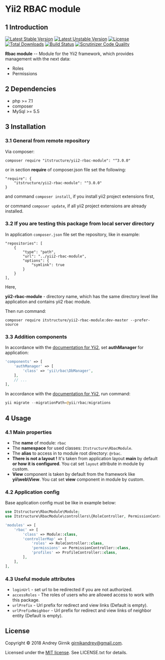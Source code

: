 Yii2 RBAC module
==============

1 Introduction
----------------------------

[![Latest Stable Version](https://poser.pugx.org/itstructure/yii2-rbac-module/v/stable)](https://packagist.org/packages/itstructure/yii2-rbac-module)
[![Latest Unstable Version](https://poser.pugx.org/itstructure/yii2-rbac-module/v/unstable)](https://packagist.org/packages/itstructure/yii2-rbac-module)
[![License](https://poser.pugx.org/itstructure/yii2-rbac-module/license)](https://packagist.org/packages/itstructure/yii2-rbac-module)
[![Total Downloads](https://poser.pugx.org/itstructure/yii2-rbac-module/downloads)](https://packagist.org/packages/itstructure/yii2-rbac-module)
[![Build Status](https://scrutinizer-ci.com/g/itstructure/yii2-rbac-module/badges/build.png?b=master)](https://scrutinizer-ci.com/g/itstructure/yii2-rbac-module/build-status/master)
[![Scrutinizer Code Quality](https://scrutinizer-ci.com/g/itstructure/yii2-rbac-module/badges/quality-score.png?b=master)](https://scrutinizer-ci.com/g/itstructure/yii2-rbac-module/?branch=master)

**Rbac module** -- Module for the Yii2 framework, which provides management with the next data:
- Roles
- Permissions

2 Dependencies
----------------------------

- php >= 7.1
- composer
- MySql >= 5.5

3 Installation
----------------------------

### 3.1 General from remote repository

Via composer:

```composer require "itstructure/yii2-rbac-module": "^3.0.0"```

or in section **require** of composer.json file set the following:
```
"require": {
    "itstructure/yii2-rbac-module": "^3.0.0"
}
```
and command ```composer install```, if you install yii2 project extensions first,

or command ```composer update```, if all yii2 project extensions are already installed.

### 3.2 If you are testing this package from local server directory

In application ```composer.json``` file set the repository, like in example:

```
"repositories": [
    {
        "type": "path",
        "url": "../yii2-rbac-module",
        "options": {
            "symlink": true
        }
    }
],
```

Here,

**yii2-rbac-module** - directory name, which has the same directory level like application and contains yii2 rbac module.

Then run command:

```composer require itstructure/yii2-rbac-module:dev-master --prefer-source```

### 3.3 Addition components

In accordance with the [documentation for Yii2](http://www.yiiframework.com/doc-2.0/guide-security-authorization.html), set **authManager** for application:

```php
'components' => [
    'authManager' => [
        'class' => 'yii\rbac\DbManager',
    ],
    // ...
],
```

In accordance with the [documentation for Yii2](http://www.yiiframework.com/doc-2.0/guide-security-authorization.html), run command:

```php
yii migrate --migrationPath=@yii/rbac/migrations
```

4 Usage
----------------------------

### 4.1 Main properties

- The **name** of module: ```rbac```
- The **namespace** for used classes: ```Itstructure\RbacModule```.
- The **alias** to access in to module root directory: ```@rbac```.
- **There is not a layout !** It's taken from application layout **main** by default **or how it is 
configured**.
You cat set ```layout``` attribute in module by custom.
- **View** component is taken by default from the framework like **yii\web\View**. You cat set 
**view** component in module by custom.

### 4.2 Application config
Base application config must be like in example below:

```php
use Itstructure\RbacModule\Module;
use Itstructure\RbacModule\controllers\{RoleController, PermissionController, ProfileController};
```
```php
'modules' => [
    'rbac' => [
        'class' => Module::class,
        'controllerMap' => [
            'roles' => RoleController::class,
            'permissions' => PermissionController::class,
            'profiles' => ProfileController::class,
        ],
    ],
],
```

### 4.3 Useful module attributes

- ```loginUrl``` - set url to be redirected if you are not authorized.
- ```accessRoles``` - The roles of users who are allowed access to work with this package.
- ```urlPrefix``` - Url prefix for redirect and view links (Default is empty).
- ```urlPrefixNeighbor``` - Url prefix for redirect and view links of neighbor entity (Default is empty).

License
----------------------------

Copyright © 2018 Andrey Girnik girnikandrey@gmail.com.

Licensed under the [MIT license](http://opensource.org/licenses/MIT). See LICENSE.txt for details.
